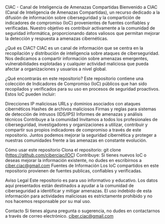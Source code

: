 CIAC - Canal de Inteligencia de Amenazas Compartidas
Bienvenido a CIAC (Canal de Inteligencia de Amenazas Compartidas), un recurso dedicado a la difusión de información sobre ciberseguridad y la compartición de indicadores de compromiso (IoC) provenientes de fuentes confiables y verificadas. Nuestro objetivo es contribuir activamente a la comunidad de seguridad informática, proporcionando datos valiosos que permitan mejorar la detección y respuesta a amenazas cibernéticas.

¿Qué es CIAC?
CIAC es un canal de información que se centra en la recopilación y distribución de inteligencia sobre ataques de ciberseguridad. Nos dedicamos a compartir información sobre amenazas emergentes, vulnerabilidades explotadas y cualquier actividad maliciosa que pueda afectar a organizaciones y usuarios a nivel global.

¿Qué encontrarás en este repositorio?
Este repositorio contiene una colección de Indicadores de Compromiso (IoC) públicos que han sido recopilados y verificados para su uso en procesos de seguridad proactivos. Estos IoC pueden incluir:

Direcciones IP maliciosas
URLs y dominios asociados con ataques cibernéticos
Hashes de archivos maliciosos
Firmas y reglas para sistemas de detección de intrusos (IDS/IPS)
Informes de amenazas y análisis técnicos
Contribuye a la comunidad
Invitamos a todos los profesionales de ciberseguridad, investigadores y organizaciones a utilizar, contribuir y compartir sus propios indicadores de compromiso a través de este repositorio. Juntos podemos mejorar la seguridad cibernética y proteger a nuestras comunidades frente a las amenazas en constante evolución.

Cómo usar este repositorio
Clona el repositorio: git clone (https://github.com/ciberciac/IOC)
Contribuye: Si tienes nuevos IoC o deseas mejorar la información existente, no dudes en escribirnos a ciber.ciac@gmail.com
Fuentes de Información
Los IoC compartidos en este repositorio provienen de fuentes publicas, confiables y verificadas.

Aviso Legal
Este repositorio es para uso informativo y educativo. Los datos aquí presentados están destinados a ayudar a la comunidad de ciberseguridad a identificar y mitigar amenazas. El uso indebido de esta información para actividades maliciosas es estrictamente prohibido y no nos hacemos responsable por su mal uso. 

Contacto
Si tienes alguna pregunta o sugerencia, no dudes en contactarnos a través de correo electrónico.
ciber.ciac@gmail.com


